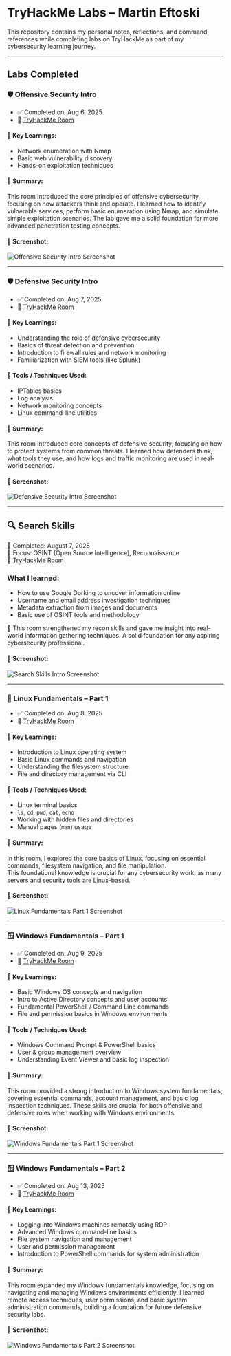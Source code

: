 # TryHackMe Labs – Martin Eftoski

This repository contains my personal notes, reflections, and command references while completing labs on TryHackMe as part of my cybersecurity learning journey.

---

## Labs Completed

### 🛡️ Offensive Security Intro
- ✅ Completed on: Aug 6, 2025  
- 🔗 [TryHackMe Room](https://tryhackme.com/room/offensivesecurityintro)

#### 🧠 Key Learnings:
- Network enumeration with Nmap  
- Basic web vulnerability discovery  
- Hands-on exploitation techniques

#### 📝 Summary:
This room introduced the core principles of offensive cybersecurity, focusing on how attackers think and operate.
I learned how to identify vulnerable services, perform basic enumeration using Nmap, and simulate simple exploitation scenarios.
The lab gave me a solid foundation for more advanced penetration testing concepts.

#### 📸 Screenshot:
![Offensive Security Intro Screenshot](offensive.png)

---

### 🛡️ Defensive Security Intro
- ✅ Completed on: Aug 7, 2025  
- 🔗 [TryHackMe Room](https://tryhackme.com/room/defensivesecurityintro)

#### 🧠 Key Learnings:
- Understanding the role of defensive cybersecurity  
- Basics of threat detection and prevention  
- Introduction to firewall rules and network monitoring  
- Familiarization with SIEM tools (like Splunk)

#### 🔧 Tools / Techniques Used:
- IPTables basics  
- Log analysis  
- Network monitoring concepts  
- Linux command-line utilities

#### 📝 Summary:
This room introduced core concepts of defensive security, focusing on how to protect systems from common threats.
I learned how defenders think, what tools they use, and how logs and traffic monitoring are used in real-world scenarios.

#### 📸 Screenshot:
![Defensive Security Intro Screenshot](defensive.png)

---

## 🔍 Search Skills

📅 Completed: August 7, 2025  
🧠 Focus: OSINT (Open Source Intelligence), Reconnaissance  
🔗 [TryHackMe Room](https://tryhackme.com/room/searchskills)  

### What I learned:
- How to use Google Dorking to uncover information online
- Username and email address investigation techniques
- Metadata extraction from images and documents
- Basic use of OSINT tools and methodology

📌 This room strengthened my recon skills and gave me insight into real-world information gathering techniques.
A solid foundation for any aspiring cybersecurity professional.

#### 📸 Screenshot:
![Search Skills Intro Screenshot](Search-skills.png)

---

### 🐧 Linux Fundamentals – Part 1  
- ✅ Completed on: Aug 8, 2025  
- 🔗 [TryHackMe Room](https://tryhackme.com/room/linuxfundamentalspart1)

#### 🧠 Key Learnings:
- Introduction to Linux operating system  
- Basic Linux commands and navigation  
- Understanding the filesystem structure  
- File and directory management via CLI

#### 🔧 Tools / Techniques Used:
- Linux terminal basics  
- `ls`, `cd`, `pwd`, `cat`, `echo`  
- Working with hidden files and directories  
- Manual pages (`man`) usage

#### 📝 Summary:
In this room, I explored the core basics of Linux, focusing on essential commands, filesystem navigation, and file manipulation.  
This foundational knowledge is crucial for any cybersecurity work, as many servers and security tools are Linux-based.

#### 📸 Screenshot:
![Linux Fundamentals Part 1 Screenshot](linux1.png)

---

### 🪟 Windows Fundamentals – Part 1
- ✅ Completed on: Aug 9, 2025  
- 🔗 [TryHackMe Room](https://tryhackme.com/room/windowsfundamentals1xbx)

#### 🧠 Key Learnings:
- Basic Windows OS concepts and navigation  
- Intro to Active Directory concepts and user accounts  
- Fundamental PowerShell / Command Line commands  
- File and permission basics in Windows environments

#### 🔧 Tools / Techniques Used:
- Windows Command Prompt & PowerShell basics  
- User & group management overview  
- Understanding Event Viewer and basic log inspection

#### 📝 Summary:
This room provided a strong introduction to Windows system fundamentals, covering essential commands, account management, and basic log inspection techniques. These skills are crucial for both offensive and defensive roles when working with Windows environments.

#### 📸 Screenshot:
![Windows Fundamentals Part 1 Screenshot](wf1.png)

---

### 🪟 Windows Fundamentals – Part 2
- ✅ Completed on: Aug 13, 2025
- 🔗 [TryHackMe Room](https://tryhackme.com/room/windowsfundamentals2x0x)

#### 🧠 Key Learnings:
- Logging into Windows machines remotely using RDP
- Advanced Windows command-line basics
- File system navigation and management
- User and permission management
- Introduction to PowerShell commands for system administration

#### 📝 Summary:
This room expanded my Windows fundamentals knowledge, focusing on navigating and managing Windows environments efficiently. I learned remote access techniques, user permissions, and basic system administration commands, building a foundation for future defensive security labs.

#### 📸 Screenshot:
![Windows Fundamentals Part 2 Screenshot](wf2.png)
